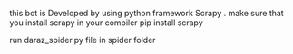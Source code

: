 this bot is Developed by using python framework Scrapy . 
make sure that you install scrapy in your compiler 
pip install scrapy

run daraz_spider.py file in spider folder 
